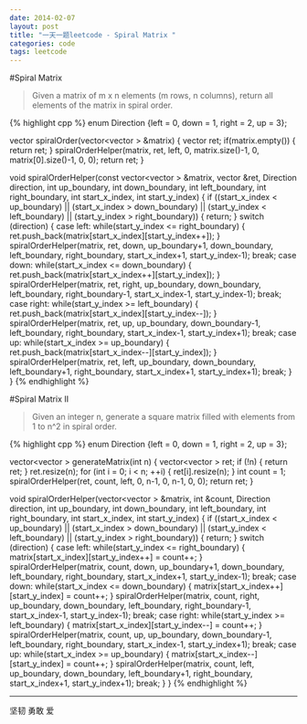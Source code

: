 ```yaml
---
date: 2014-02-07
layout: post
title: "一天一题leetcode - Spiral Matrix "
categories: code
tags: leetcode
---
```

#Spiral Matrix   
>Given a matrix of m x n elements (m rows, n columns), return all elements of the matrix in spiral order.   

<!--more-->
{% highlight cpp %}
enum Direction {left = 0, down = 1, right = 2, up = 3};

vector<int> spiralOrder(vector<vector<int> > &matrix) {
    vector<int> ret;
    if(matrix.empty()) {
        return ret;
    }
    spiralOrderHelper(matrix, ret, left,
                      0, matrix.size()-1, 0, matrix[0].size()-1,
                      0, 0);
    return ret;
}

void spiralOrderHelper(const vector<vector<int> > &matrix,
                       vector<int> &ret, Direction direction,
                       int up_boundary, int down_boundary,
                       int left_boundary, int right_boundary,
                       int start_x_index, int start_y_index) {
    if ((start_x_index < up_boundary)   ||
        (start_x_index > down_boundary) || 
        (start_y_index < left_boundary) || 
        (start_y_index > right_boundary)) {
        return;
    }
    switch (direction) {
    case left: 
        while(start_y_index <= right_boundary) {
            ret.push_back(matrix[start_x_index][start_y_index++]);
        }
        spiralOrderHelper(matrix, ret, down,
                          up_boundary+1, down_boundary, 
                          left_boundary, right_boundary,
                          start_x_index+1, start_y_index-1);
        break;
    case down:
        while(start_x_index <= down_boundary) {
            ret.push_back(matrix[start_x_index++][start_y_index]);
        }
        spiralOrderHelper(matrix, ret, right, 
                          up_boundary, down_boundary, 
                          left_boundary, right_boundary-1,
                          start_x_index-1, start_y_index-1);
        break;
    case right:
        while(start_y_index >= left_boundary) {
            ret.push_back(matrix[start_x_index][start_y_index--]);
        }
        spiralOrderHelper(matrix, ret, up,
                          up_boundary, down_boundary-1, 
                          left_boundary, right_boundary,
                          start_x_index-1, start_y_index+1);
        break;
    case up:
        while(start_x_index >= up_boundary) {
            ret.push_back(matrix[start_x_index--][start_y_index]);
        }
        spiralOrderHelper(matrix, ret, left,
                          up_boundary, down_boundary, 
                          left_boundary+1, right_boundary,
                          start_x_index+1, start_y_index+1);
        break;
    }
}
{% endhighlight %}


#Spiral Matrix II   
>Given an integer n, generate a square matrix filled with elements from 1 to n^2 in spiral order.   

{% highlight cpp %}
enum Direction {left = 0, down = 1, right = 2, up = 3};

vector<vector<int> > generateMatrix(int n) {
    vector<vector<int> > ret;
    if (!n) {
        return ret;
    }
    ret.resize(n);
    for (int i = 0; i < n; ++i) {
        ret[i].resize(n);
    }
    int count = 1;
    spiralOrderHelper(ret, count, left,
                      0, n-1, 0, n-1,
                      0, 0);
    return ret;
}

void spiralOrderHelper(vector<vector<int> > &matrix,
                       int &count, Direction direction,
                       int up_boundary, int down_boundary,
                       int left_boundary, int right_boundary,
                       int start_x_index, int start_y_index) {
    if ((start_x_index < up_boundary)   ||
        (start_x_index > down_boundary) || 
        (start_y_index < left_boundary) || 
        (start_y_index > right_boundary)) {
        return;
    }
    switch (direction) {
    case left: 
        while(start_y_index <= right_boundary) {
            matrix[start_x_index][start_y_index++] = count++;
        }
        spiralOrderHelper(matrix, count, down,
                          up_boundary+1, down_boundary, 
                          left_boundary, right_boundary,
                          start_x_index+1, start_y_index-1);
        break;
    case down:
        while(start_x_index <= down_boundary) {
            matrix[start_x_index++][start_y_index] = count++;
        }
        spiralOrderHelper(matrix, count, right, 
                          up_boundary, down_boundary, 
                          left_boundary, right_boundary-1,
                          start_x_index-1, start_y_index-1);
        break;
    case right:
        while(start_y_index >= left_boundary) {
            matrix[start_x_index][start_y_index--] = count++;
        }
        spiralOrderHelper(matrix, count, up,
                          up_boundary, down_boundary-1, 
                          left_boundary, right_boundary,
                          start_x_index-1, start_y_index+1);
        break;
    case up:
        while(start_x_index >= up_boundary) {
            matrix[start_x_index--][start_y_index] = count++;
        }
        spiralOrderHelper(matrix, count, left,
                          up_boundary, down_boundary, 
                          left_boundary+1, right_boundary,
                          start_x_index+1, start_y_index+1);
        break;
    }
}
{% endhighlight %}

---
坚韧 勇敢 爱
